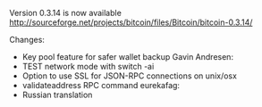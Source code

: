Version 0.3.14 is now available
http://sourceforge.net/projects/bitcoin/files/Bitcoin/bitcoin-0.3.14/

Changes:
* Key pool feature for safer wallet backup
Gavin Andresen:
* TEST network mode with switch -ai
* Option to use SSL for JSON-RPC connections on unix/osx
* validateaddress RPC command
eurekafag:
* Russian translation
